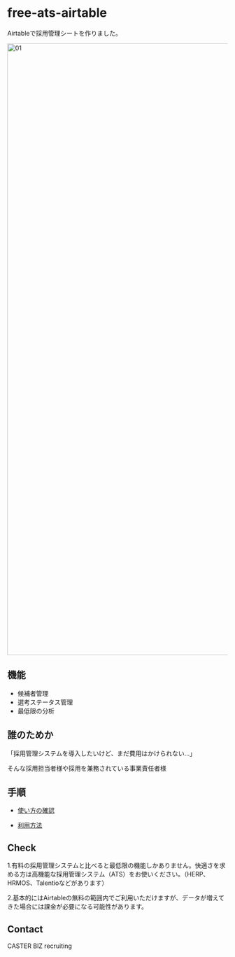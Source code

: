 # free-ats-airtable
Airtableで採用管理シートを作りました。

<img width="1398" alt="01" src="https://user-images.githubusercontent.com/92830266/138036623-d2f6f1e0-cd37-4a1a-8a71-0228637031f9.png">

## 機能

- 候補者管理
- 選考ステータス管理
- 最低限の分析

## 誰のためか

「採用管理システムを導入したいけど、まだ費用はかけられない…」

そんな採用担当者様や採用を兼務されている事業責任者様


## 手順

- [使い方の確認](https://github.com/caster-biz-recruiting/free-ats/blob/main/how-to-use.md)

- [利用方法](https://github.com/caster-biz-recruiting/free-ats/blob/main/how-to-access.md)


## Check

1.有料の採用管理システムと比べると最低限の機能しかありません。快適さを求める方は高機能な採用管理システム（ATS）をお使いください。（HERP、HRMOS、Talentioなどがあります）

2.基本的にはAirtableの無料の範囲内でご利用いただけますが、データが増えてきた場合には課金が必要になる可能性があります。


## Contact

CASTER BIZ recruiting
